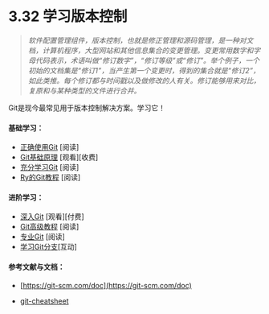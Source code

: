 <!-- 3.32 - Learn Version Control -->
# 3.32 学习版本控制
<!-- A component of software configuration management, version control, also known as revision control or source control, is the management of changes to documents, computer programs, large web sites, and other collections of information. Changes are usually identified by a number or letter code, termed the "revision number," "revision level," or simply "revision." For example, an initial set of files is "revision 1." When the first change is made, the resulting set is "revision 2," and so on. Each revision is associated with a timestamp and the person making the change. Revisions can be compared, restored, and with some types of files, merged. -->
<!-- — Wikipedia -->

> *软件配置管理组件，版本控制，也就是修正管理和源码管理，是一种对文档，计算机程序，大型网站和其他信息集合的变更管理。变更常用数字和字母代码表示，术语叫做“修订数字”，“修订等级”或“修订”。举个例子，一个初始的文档集是“修订1”，当产生第一个变更时，得到的集合就是“修订2”，如此类推。每个修订都与时间戳以及做修改的人有关。修订能够用来对比，复原和与某种类型的文件进行合并。*

<!-- The most common solution used for version control today is Git. Learn it! -->
Git是现今最常见用于版本控制解决方案。学习它！

<!-- General Learning: -->
#### 基础学习：
<!-- Getting Git Right [read] -->
<!-- Git Fundamentals [watch][$] -->
<!-- learn Enough Git [read] -->
<!-- Ry's Git Tutorial [read] -->
- [正确使用Git](https://www.atlassian.com/git/) [阅读]
- [Git基础原理](http://www.pluralsight.com/courses/git-fundamentals) [观看][收费]
- [充分学习Git](https://www.learnenough.com/git-tutorial) [阅读]
- [Ry的Git教程](https://www.amazon.com/Rys-Git-Tutorial-Ryan-Hodson-ebook/dp/B00QFIA5OC) [阅读]

<!-- Mastering: -->
#### 进阶学习：
<!-- Git In-depth [watch][$]
Advanced Git Tutorials [read]
Pro Git [read]
Learn Git Branching [interact] -->

- [深入Git](https://frontendmasters.com/courses/git-in-depth/) [观看][付费]
- [Git高级教程](https://www.atlassian.com/git/tutorials/advanced-overview/) [阅读]
- [专业Git](http://git-scm.com/book/en/v2) [阅读]
- [学习Git分支](http://learngitbranching.js.org/)[互动]

<!-- References/Docs: -->
#### 参考文献与文档：
<!-- https://git-scm.com/doc -->
- [https://git-scm.com/doc](https://git-scm.com/doc)
<!-- git-cheatsheet -->
- [git-cheatsheet](https://gist.github.com/eashish93/3eca6a90fef1ea6e586b7ec211ff72a5)